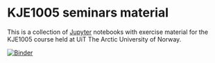 # KJE1005 seminars material

This is a collection of [Jupyter] notebooks with exercise material
for the KJE1005 course held at UiT The Arctic University of Norway.

[Jupyter]: http://jupyter.readthedocs.org/

[![Binder](http://mybinder.org/badge.svg)](http://mybinder.org/repo/ilfreddy/KJE1005)
